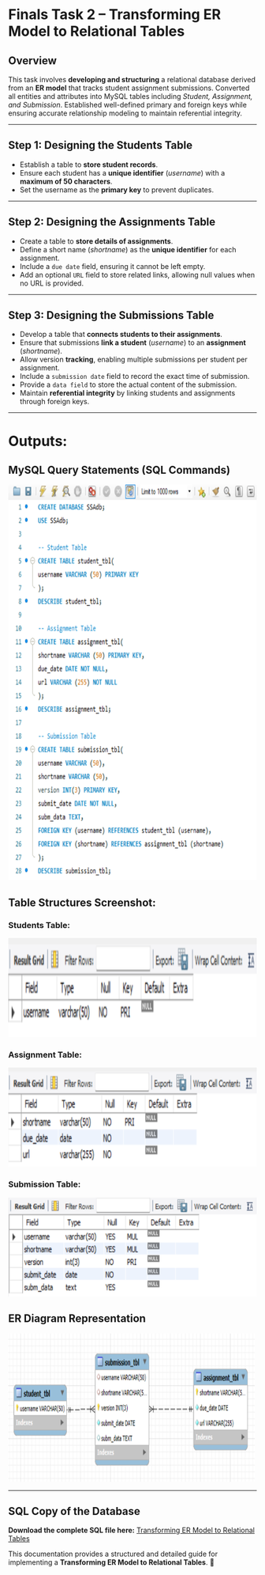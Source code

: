 # Finals Task 2 – Transforming ER Model to Relational Tables

## Overview
This task involves **developing and structuring** a relational database derived from an **ER model** that tracks student assignment submissions. Converted all entities and attributes into MySQL tables including *Student, Assignment, and Submission*. Established well-defined primary and foreign keys while ensuring accurate relationship modeling to maintain referential integrity.

---

## Step 1: Designing the Students Table
- Establish a table to **store student records**.
- Ensure each student has a **unique identifier** (*username*) with a **maximum of 50 characters**.
- Set the username as the **primary key** to prevent duplicates.

---

## Step 2: Designing the Assignments Table
- Create a table to **store details of assignments**.
- Define a short name (*shortname*) as the **unique identifier** for each assignment.
- Include a `due date` field, ensuring it cannot be left empty.
- Add an optional `URL` field to store related links, allowing null values when no URL is provided.

---

## Step 3: Designing the Submissions Table
- Develop a table that **connects students to their assignments**.
- Ensure that submissions **link a student** (*username*) to an **assignment** (*shortname*).
- Allow version **tracking**, enabling multiple submissions per student per assignment.
- Include a `submission date` field to record the exact time of submission.
- Provide a `data field` to store the actual content of the submission.
- Maintain **referential integrity** by linking students and assignments through foreign keys.

---

# Outputs:
## MySQL Query Statements (SQL Commands)
<img src="images/query%20statements%20ft2.png" alt="Alt Text" width="600" height="800">

## Table Structures Screenshot:
### Students Table:
<img src="images/studenttbl.png" alt="Alt Text" width="600" height="200">

### Assignment Table:
<img src="images/assignmenttbl.png" alt="Alt Text" width="600" height="200">

### Submission Table:
<img src="images/submissiontbl.png" alt="Alt Text" width="600" height="200">


## ER Diagram Representation
<img src="images/erdft2.png" alt="Alt Text" width="500" height="300">

---

## SQL Copy of the Database
**Download the complete SQL file here:** [Transforming ER Model to Relational Tables](https://github.com/angelie2/EDM-Projects-Fajarito/blob/main/rawfile/Finals%20Lab%20Task%202%20Transforming%20ER%20Model%20to%20Relational%20Tables.sql)

This documentation provides a structured and detailed guide for implementing a **Transforming ER Model to Relational Tables**. 🚀

